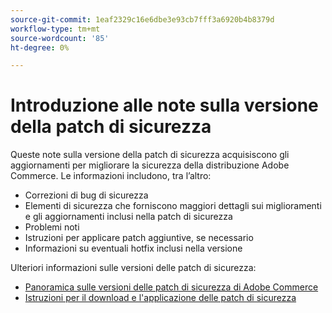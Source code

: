 ```yaml
---
source-git-commit: 1eaf2329c16e6dbe3e93cb7fff3a6920b4b8379d
workflow-type: tm+mt
source-wordcount: '85'
ht-degree: 0%

---
```

# Introduzione alle note sulla versione della patch di sicurezza

Queste note sulla versione della patch di sicurezza acquisiscono gli aggiornamenti per migliorare la sicurezza della distribuzione Adobe Commerce. Le informazioni includono, tra l’altro:

* Correzioni di bug di sicurezza
* Elementi di sicurezza che forniscono maggiori dettagli sui miglioramenti e gli aggiornamenti inclusi nella patch di sicurezza
* Problemi noti
* Istruzioni per applicare patch aggiuntive, se necessario
* Informazioni su eventuali hotfix inclusi nella versione

Ulteriori informazioni sulle versioni delle patch di sicurezza:

* [Panoramica sulle versioni delle patch di sicurezza di Adobe Commerce](/help/release/release-notes/security/overview.md#about-adobe-commerce-security-patch-releases)
* [Istruzioni per il download e l&#39;applicazione delle patch di sicurezza](/help/installation/composer.md)
